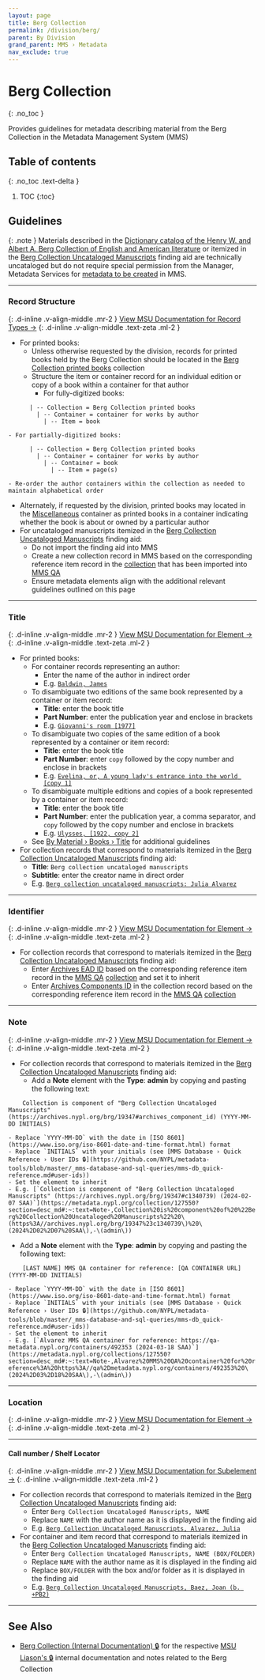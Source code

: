 ```yaml
---
layout: page
title: Berg Collection
permalink: /division/berg/
parent: By Division
grand_parent: MMS › Metadata
nav_exclude: true
---
```


<style>code { white-space : pre-wrap !important; word-break: break-word; }</style>

# Berg Collection
{: .no_toc }

Provides guidelines for metadata describing material from the Berg Collection in the Metadata Management System (MMS)

## Table of contents
{: .no_toc .text-delta }

1. TOC
{:toc}

## Guidelines

{: .note }
Materials described in the [Dictionary catalog of the Henry W. and Albert A. Berg Collection of English and American literature](https://catalog.hathitrust.org/Record/102778714) or itemized in the [Berg Collection Uncataloged Manuscripts](https://archives.nypl.org/brg/19347) finding aid are technically uncataloged but do not require special permission from the Manager, Metadata Services for [metadata to be created](/metadata-documentation/workflows/creating/) in MMS.

---

### Record Structure
{: .d-inline .v-align-middle .mr-2 }
[View MSU Documentation for Record Types →](/metadata-documentation/metadata/record-type/)
{: .d-inline .v-align-middle .text-zeta .ml-2 }

- For printed books:
  - Unless otherwise requested by the division, records for printed books held by the Berg Collection should be located in the [Berg Collection printed books](https://metadata.nypl.org/collection/79490) collection
  - Structure the item or container record for an individual edition or copy of a book within a container for that author
    - For fully-digitized books:
```
      | -- Collection = Berg Collection printed books
        | -- Container = container for works by author
          | -- Item = book
```
    - For partially-digitized books:
```
      | -- Collection = Berg Collection printed books
        | -- Container = container for works by author
          | -- Container = book
            | -- Item = page(s)
```
    - Re-order the author containers within the collection as needed to maintain alphabetical order
  - Alternately, if requested by the division, printed books may located in the [Miscellaneous](https://metadata.nypl.org/containers/510234?section=overview) container as printed books in a container indicating whether the book is about or owned by a particular author
- For uncataloged manuscripts itemized in the [Berg Collection Uncataloged Manuscripts](https://archives.nypl.org/brg/19347) finding aid:
  - Do not import the finding aid into MMS
  - Create a new collection record in MMS based on the corresponding reference item record in the [collection](https://qa-metadata.nypl.org/collection/129034) that has been imported into [MMS QA](/metadata-documentation/resources/glossary/#mms-qa)
  - Ensure metadata elements align with the additional relevant guidelines outlined on this page

---

### Title
{: .d-inline .v-align-middle .mr-2 }
[View MSU Documentation for Element →](/metadata-documentation/metadata/element/title/)
{: .d-inline .v-align-middle .text-zeta .ml-2 }

- For printed books:
  - For container records representing an author:
    - Enter the name of the author in indirect order
    - E.g. [`Baldwin, James`](https://metadata.nypl.org/containers/510233?section=desc_md#:~:text=Title-,Baldwin%2C%20James,-Type%20of%20Resource)
  - To disambiguate two editions of the same book represented by a container or item record:
    - **Title**: enter the book title
    - **Part Number**: enter the publication year and enclose in brackets
    - E.g. [`Giovanni's room [1977]`](https://metadata.nypl.org/containers/500614?section=desc_md#:~:text=Giovanni%27s%20room%20%5B1977%5D)
  - To disambiguate two copies of the same edition of a book represented by a container or item record:
    - **Title**: enter the book title
    - **Part Number**: enter `copy` followed by the copy number and enclose in brackets
    - E.g. [`Evelina, or, A young lady's entrance into the world [copy 1]`](https://metadata.nypl.org/containers/511575?section=desc_md#:~:text=Evelina%2C%20or%2C%20A%20young%20lady%27s%20entrance%20into%20the%20world%20%5Bcopy%201%5D)
  - To disambiguate multiple editions and copies of a book represented by a container or item record:
    - **Title**: enter the book title
    - **Part Number**: enter the publication year, a comma separator, and `copy` followed by the copy number and enclose in brackets
    - E.g. [`Ulysses, [1922, copy 2]`](https://metadata.nypl.org/containers/510096?section=desc_md#:~:text=Ulysses%20%5B1922%2C%20copy%202%5D)
  - See [By Material › Books › Title](/metadata-documentation/metadata/material/books/#title) for additional guidelines
- For collection records that correspond to materials itemized in the [Berg Collection Uncataloged Manuscripts](https://archives.nypl.org/brg/19347) finding aid:
  - **Title**: `Berg collection uncataloged manuscripts`
  - **Subtitle**: enter the creator name in direct order
  - E.g. [`Berg collection uncataloged manuscripts: Julia Alvarez`](https://metadata.nypl.org/collection/127550?section=desc_md#:~:text=Title-,Berg%20collection%20uncataloged%20manuscripts%3A%20Julia%20Alvarez,-Name)

---

### Identifier
{: .d-inline .v-align-middle .mr-2 }
[View MSU Documentation for Element →](/metadata-documentation/metadata/element/identifier/)
{: .d-inline .v-align-middle .text-zeta .ml-2 }

- For collection records that correspond to materials itemized in the [Berg Collection Uncataloged Manuscripts](https://archives.nypl.org/brg/19347) finding aid:
  - Enter [Archives EAD ID](/metadata-documentation/metadata/element/identifier/archives-ead/) based on the corresponding reference item record in the [MMS QA](/metadata-documentation/resources/glossary/#mms-qa) [collection](https://qa-metadata.nypl.org/collection/129034) and set it to inherit
  - Enter [Archives Components ID](/metadata-documentation/metadata/element/identifier/archives-components/) in the collection record based on the corresponding reference item record in the [MMS QA](/metadata-documentation/resources/glossary/#mms-qa) [collection](https://qa-metadata.nypl.org/collection/129034)

---

### Note
{: .d-inline .v-align-middle .mr-2 }
[View MSU Documentation for Element →](/metadata-documentation/metadata/element/note/)
{: .d-inline .v-align-middle .text-zeta .ml-2 }

- For collection records that correspond to materials itemized in the [Berg Collection Uncataloged Manuscripts](https://archives.nypl.org/brg/19347) finding aid:
  - Add a **Note** element with the **Type**: **admin** by copying and pasting the following text:
```
    Collection is component of "Berg Collection Uncataloged Manuscripts" (https://archives.nypl.org/brg/19347#archives_component_id) (YYYY-MM-DD INITIALS)
```
    - Replace `YYYY-MM-DD` with the date in [ISO 8601](https://www.iso.org/iso-8601-date-and-time-format.html) format
    - Replace `INITIALS` with your initials (see [MMS Database › Quick Reference › User IDs 🔒](https://github.com/NYPL/metadata-tools/blob/master/_mms-database-and-sql-queries/mms-db_quick-reference.md#user-ids))
    - Set the element to inherit
    - E.g. [`Collection is component of "Berg Collection Uncataloged Manuscripts" (https://archives.nypl.org/brg/19347#c1340739) (2024-02-07 SAA)`](https://metadata.nypl.org/collection/127550?section=desc_md#:~:text=Note-,Collection%20is%20component%20of%20%22Berg%20Collection%20Uncataloged%20Manuscripts%22%20\(https%3A//archives.nypl.org/brg/19347%23c1340739\)%20\(2024%2D02%2D07%20SAA\),-\(admin\))
  - Add a **Note** element with the **Type**: **admin** by copying and pasting the following text:
```
    [LAST NAME] MMS QA container for reference: [QA CONTAINER URL] (YYYY-MM-DD INITIALS)
```
    - Replace `YYYY-MM-DD` with the date in [ISO 8601](https://www.iso.org/iso-8601-date-and-time-format.html) format
    - Replace `INITIALS` with your initials (see [MMS Database › Quick Reference › User IDs 🔒](https://github.com/NYPL/metadata-tools/blob/master/_mms-database-and-sql-queries/mms-db_quick-reference.md#user-ids))
    - Set the element to inherit
    - E.g. [`Alvarez MMS QA container for reference: https://qa-metadata.nypl.org/containers/492353 (2024-03-18 SAA)`](https://metadata.nypl.org/collections/127550?section=desc_md#:~:text=Note-,Alvarez%20MMS%20QA%20container%20for%20reference%3A%20https%3A//qa%2Dmetadata.nypl.org/containers/492353%20\(2024%2D03%2D18%20SAA\),-\(admin\))

---

### Location
{: .d-inline .v-align-middle .mr-2 }
[View MSU Documentation for Element →](/metadata-documentation/metadata/element/location/)
{: .d-inline .v-align-middle .text-zeta .ml-2 }

---

#### Call number / Shelf Locator
{: .d-inline .v-align-middle .mr-2 }
[View MSU Documentation for Subelement →](/metadata-documentation/metadata/element/location/#call-number--shelf-locator)
{: .d-inline .v-align-middle .text-zeta .ml-2 }

- For collection records that correspond to materials itemized in the [Berg Collection Uncataloged Manuscripts](https://archives.nypl.org/brg/19347) finding aid:
  - Enter `Berg Collection Uncataloged Manuscripts, NAME`
  - Replace `NAME` with the author name as it is displayed in the finding aid
  - E.g. [`Berg Collection Uncataloged Manuscripts, Alvarez, Julia`](https://metadata.nypl.org/collection/127550?section=desc_md#:~:text=BRG%2C%20Shelf%20locator%3A-,Berg%20Collection%20Uncataloged%20Manuscripts%2C%20Alvarez%2C%20Julia,-Highlighted%20elements%20are)
- For container and item record that correspond to materials itemized in the [Berg Collection Uncataloged Manuscripts](https://archives.nypl.org/brg/19347) finding aid:
  - Enter `Berg Collection Uncataloged Manuscripts, NAME (BOX/FOLDER)`
  - Replace `NAME` with the author name as it is displayed in the finding aid
  - Replace `BOX/FOLDER` with the box and/or folder as it is displayed in the finding aid
  - E.g. [`Berg Collection Uncataloged Manuscripts, Baez, Joan (b. +PB2)`](https://metadata.nypl.org/items/4902455?section=desc_md#:~:text=BRG%2C%20Shelf%20locator%3A-,Berg%20Collection%20Uncataloged%20Manuscripts%2C%20Baez%2C%20Joan%20\(b.%20%2BPB2\),-Elements%20in%20gray)

---

## See Also

- [Berg Collection (Internal Documentation) 🔒](https://docs.google.com/document/d/1I1Q4Jyz3hGo6u37s4dPPFPlscoP55waHTwyezDfGl3o/edit) for the respective [MSU Liason's 🔒](https://docs.google.com/spreadsheets/d/1P-YDJigon640fTCLP4Ig4-zmzqrX88v5M24ShuxFNVY/edit?gid=0) internal documentation and notes related to the Berg Collection